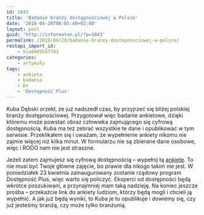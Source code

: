 ```yaml
---
id: 1843
title: 'Badanie branży dostępnościowej w Polsce'
date: '2018-04-20T08:05:40+02:00'
layout: post
guid: 'http://informaton.pl/?p=1843'
permalink: /2018/04/20/badanie-branzy-dostepnosciowej-w-polsce/
restapi_import_id:
    - 5ca8405547793
categories:
    - artykuły
tags:
    - ankieta
    - badania
    - D+
    - 'Dostępność Plus'
---
```


Kuba Dębski orzekł, że już nadszedł czas, by przyjrzeć się bliżej polskiej branży dostępnościowej. Przygotował więc badanie ankietowe, dzięki któremu może powstać obraz człowieka zajmującego się cyfrową dostępnością. Kuba ma też zebrać wszystkie te dane i opublikować w tym serwisie. Przeklikałem się i uważam, że wypełnienie ankiety nikomu nie zajmie więcej niż kilka minut. W formularzu nie są zbierane dane osobowe, więc i RODO nam nie jest straszne.

Jeżeli zatem zajmujesz się cyfrową dostępnością – wypełnij tą [ankietę](https://docs.google.com/forms/d/e/1FAIpQLScbQvBcjcFkDemwiGLBALLy8MMD3Ldgq0uOasLVSuAjOEMtHQ/viewform?usp=sf_link). To nie musi być Twoje główne zajęcie, bo prawie dla nikogo takim nie jest. W poniedziałek 23 kwietnia zainaugurowany zostanie rządowy program Dostępność Plus, więc warto się policzyć. Eksperci od dostępności będą wkrótce poszukiwani, a przynajmniej mam taką nadzieję. Na koniec jeszcze prośba – przekażcie link do ankiety ludziom, którzy będą mogli i chcieli ją wypełnić. A jak już będą wyniki, to Kuba je tu opublikuje i dowiemy się, czy już jesteśmy branżą, czy może tylko branżunią.